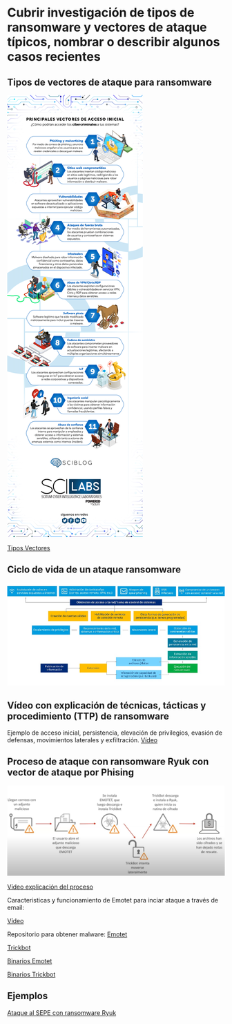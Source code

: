 # Cubrir investigación de tipos de ransomware y vectores de ataque típicos, nombrar o describir algunos casos recientes

## Tipos de vectores de ataque para ransomware
<img src="./imágenes/vectores-de-acceso-img.jpg" />

[Tipos Vectores](https://blog.scilabs.mx/principales-vectores-de-acceso-inicial-en-ataques-de-ransomware/)

## Ciclo de vida de un ataque ransomware
<img src="./imágenes/vectors-ransomware-attack.jpeg" />

## Vídeo con explicación de técnicas, tácticas y procedimiento (TTP) de ransomware
Ejemplo de acceso inicial, persistencia, elevación de privilegios, evasión de defensas, movimientos laterales y exfiltración.
[Vídeo](https://www.youtube.com/watch?v=-BZJ6Xz7DzI)

## Proceso de ataque con ransomware Ryuk con vector de ataque por Phising
<img src="./imágenes/Ataque Emotet-TrickBot-Ryuk.jpg" />

[Vídeo explicación del proceso](https://www.youtube.com/watch?v=PZqM8pwrLdQ&t=1368s)

Caracteristicas y funcionamiento de Emotet para inciar ataque a través de email:

[Vídeo](https://www.incibe.es/incibe-cert/blog/emotet-caracteristicas-y-funcionamiento)

Repositorio para obtener malware:
[Emotet](https://github.com/jstrosch/malware-samples/tree/master/maldocs/emotet/2021/December)

[Trickbot](https://github.com/jstrosch/malware-samples/tree/master/maldocs/trickbot/2018/November)

[Binarios Emotet](https://github.com/jstrosch/malware-samples/tree/master/binaries/emotet/2019/October)

[Binarios Trickbot](https://github.com/jstrosch/malware-samples/blob/master/binaries/trickbot/2020/June/samples_pcap.zip)


## Ejemplos
[Ataque al SEPE con ransomware Ryuk](https://www.esedsl.com/blog/ryuk-el-ransomware-que-consiguio-tumbar-las-defensas-del-sepe-y-que-amenaza-a-cualquier-empresa)